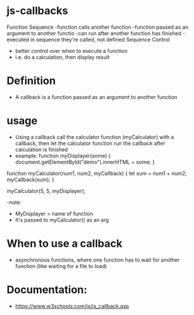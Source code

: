# js-callbacks

Function Sequence
-function calls another function
-function passed as an argument to another functio
-can run after another function has finished
-executed in sequence they're called, not defined
Sequence Control

- better control over when to execute a function
- i.e. do a calculation, then display result

# Definition

- A callback is a function passed as an argument to another function

# usage

- Using a callback call the calculator function (myCalculator) with a callback,
  then let the calculator function run the callback after calculation is finished
- example:
  function myDisplayer(some) {
  document.getElementById("demo").innerHTML = some;
  }

function myCalculator(num1, num2, myCallback) {
let sum = num1 + num2;
myCallback(sum);
}

myCalculator(5, 5, myDisplayer);

-note:

- MyDisplayer = name of function
- It's passed to myCalculator() as an arg

# When to use a callback

- asynchronous functions,
  where one function has to wait for another function
  (like waiting for a file to load)

# Documentation:

- https://www.w3schools.com/js/js_callback.asp
